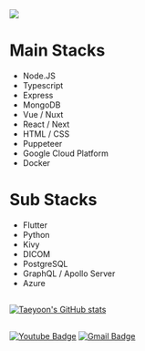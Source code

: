 <img src="https://i.imgur.com/S6TxPjX.png" />

# Main Stacks
- Node.JS
- Typescript
- Express
- MongoDB
- Vue / Nuxt
- React / Next
- HTML / CSS
- Puppeteer
- Google Cloud Platform
- Docker
# Sub Stacks
- Flutter
- Python
- Kivy
- DICOM
- PostgreSQL
- GraphQL / Apollo Server
- Azure
##
[![Taeyoon's GitHub stats](https://github-readme-stats.vercel.app/api?username=taeyoonkwon&count_private=true&show_icons=true)](https://github.com/anuraghazra/github-readme-stats) 

##
[![Youtube Badge](https://img.shields.io/badge/Youtube-ff0000?style=flat-square&logo=youtube&link=https://www.youtube.com/channel/UCfMTqlvqdJgLl283WjdUfOA)](https://www.youtube.com/channel/UCfMTqlvqdJgLl283WjdUfOA) [![Gmail Badge](https://img.shields.io/badge/Gmail-d14836?style=flat-square&logo=Gmail&logoColor=white&link=mailto:tabriell@gmail.com)](mailto:tabriell@gmail.com)


<!---
TaeyoonKwon/TaeyoonKwon is a ✨ special ✨ repository because its `README.md` (this file) appears on your GitHub profile.
You can click the Preview link to take a look at your changes.
--->
